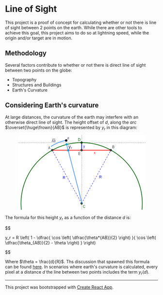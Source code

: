 # Line of Sight

This project is a proof of concept for calculating whether or not there is line of sight between 2 points on the earth. While there are other tools to achieve this goal, this project aims to do so at lightning speed, while the origin and/or target are in motion.

## Methodology

Several factors contribute to whether or not there is direct line of sight between two points on the globe:

- Topography
- Structures and Buildings
- Earth's Curvature

## Considering Earth's curvature

At large distances, the curvature of the earth may interfere with an otherwise direct line of sight. The height offset of $d$, along the _arc_ $\overset{\huge\frown}{AB}$ is represented by $y_r$ in this diagram:

<p align="center">
<img src="./images/earth-diagram.png" />
</p>

The formula for this height $y_r$ as a function of the distance $d$ is:

$$

y_r = R \left( 1 - \dfrac{ \cos \left( \dfrac{\theta*{AB}}{2} \right) }{ \cos \left( \dfrac{\theta\_{AB}}{2} - \theta \right) } \right)


$$

Where $\theta = \frac{d}{R}$. Ths discussion that spawned this formula can be found [here](https://math.stackexchange.com/questions/4653429/height-of-circle-bulge-along-given-arc/4653616). In scenarios where earth's curvature is calculated, every pixel at a distance $d$ the line between two points includes the term $y_r(d)$.

---

This project was bootstrapped with [Create React App](https://github.com/facebook/create-react-app).
